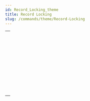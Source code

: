 ```yaml
---
id: Record_Locking_theme
title: Record Locking
slug: /commands/theme/Record-Locking
---
```



||
|---|
|[<!-- INCLUDE #_command_.LOAD RECORD.Syntax -->](../../commands-legacy/load-record.md)<br/>|
|[<!-- INCLUDE #_command_.Locked.Syntax -->](../../commands-legacy/locked.md)<br/>|
|[<!-- INCLUDE #_command_.LOCKED BY.Syntax -->](../../commands-legacy/locked-by.md)<br/>|
|[<!-- INCLUDE #_command_.Locked records info.Syntax -->](../../commands-legacy/locked-records-info.md)<br/>|
|[<!-- INCLUDE #_command_.READ ONLY.Syntax -->](../../commands-legacy/read-only.md)<br/>|
|[<!-- INCLUDE #_command_.Read only state.Syntax -->](../../commands-legacy/read-only-state.md)<br/>|
|[<!-- INCLUDE #_command_.READ WRITE.Syntax -->](../../commands-legacy/read-write.md)<br/>|
|[<!-- INCLUDE #_command_.UNLOAD RECORD.Syntax -->](../../commands-legacy/unload-record.md)<br/>|
